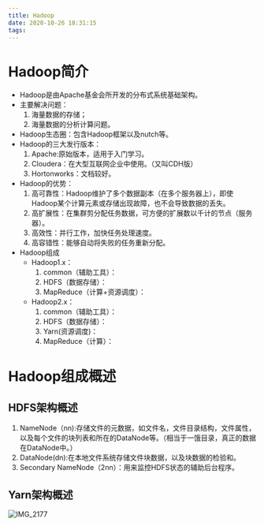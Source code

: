 ```yaml
---
title: Hadoop
date: 2020-10-26 18:31:15
tags:
---
```


# Hadoop简介

* Hadoop是由Apache基金会所开发的分布式系统基础架构。
* 主要解决问题：
  1.  海量数据的存储；
  2.  海量数据的分析计算问题。
* Hadoop生态圈：包含Hadoop框架以及nutch等。
* Hadoop的三大发行版本：
  1. Apache:原始版本，适用于入门学习。
  2. Cloudera：在大型互联网企业中使用。（又叫CDH版）
  3. Hortonworks：文档较好。
* Hadoop的优势：
  1.  高可靠性：Hadoop维护了多个数据副本（在多个服务器上），即使Hadoop某个计算元素或存储出现故障，也不会导致数据的丢失。
  2.  高扩展性：在集群剪分配任务数据，可方便的扩展数以千计的节点（服务器）。
  3.  高效性：并行工作，加快任务处理速度。
  4.  高容错性：能够自动将失败的任务重新分配。
* Hadoop组成
  * Hadoop1.x：
    1.  common（辅助工具）：
    2.  HDFS（数据存储）：
    3.  MapReduce（计算+资源调度）：
  * Hadoop2.x：
    1.  common（辅助工具）：
    2.  HDFS（数据存储）：
    3.  Yarn(资源调度)：
    4.  MapReduce（计算）：

# Hadoop组成概述

## HDFS架构概述

1.  NameNode（nn):存储文件的元数据，如文件名，文件目录结构，文件属性，以及每个文件的块列表和所在的DataNode等。（相当于一饿目录，真正的数据在DataNode中。）
2.  DataNode(dn):在本地文件系统存储文件块数据，以及块数据的检验和。
3.  Secondary NameNode（2nn）：用来监控HDFS状态的辅助后台程序。

## Yarn架构概述

![IMG_2177](https://gitee.com/zhangjie0524/picgo/raw/master/uPic/IMG_2177.JPG)
